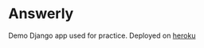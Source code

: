 # Answerly

Demo Django app used for practice.
Deployed on [heroku](https://demo-answerly.herokuapp.com)

